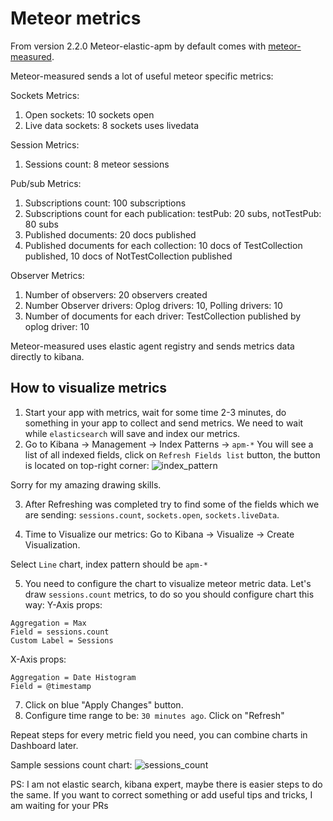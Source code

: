# Meteor metrics

From version 2.2.0 Meteor-elastic-apm by default comes with [meteor-measured](https://github.com/sharekey/meteor-measured).

Meteor-measured sends a lot of useful meteor specific metrics:

Sockets Metrics:

1. Open sockets: 10 sockets open
2. Live data sockets: 8 sockets uses livedata

Session Metrics:

1. Sessions count: 8 meteor sessions

Pub/sub Metrics:

1. Subscriptions count: 100 subscriptions
2. Subscriptions count for each publication: testPub: 20 subs, notTestPub: 80 subs
3. Published documents: 20 docs published
4. Published documents for each collection: 10 docs of TestCollection published, 10 docs of NotTestCollection published

Observer Metrics:

1. Number of observers: 20 observers created
2. Number Observer drivers: Oplog drivers: 10, Polling drivers: 10
3. Number of documents for each driver: TestCollection published by oplog driver: 10

Meteor-measured uses elastic agent registry and sends metrics data directly to kibana.

## How to visualize metrics

1. Start your app with metrics, wait for some time 2-3 minutes, do something in your app to collect and send metrics. We need to wait while `elasticsearch` will save and index our metrics.
2. Go to Kibana -> Management -> Index Patterns -> `apm-*`
   You will see a list of all indexed fields, click on `Refresh Fields list` button, the button is located on top-right corner:
   ![index_pattern](./assets/index-pattern.png)

Sorry for my amazing drawing skills.

3. After Refreshing was completed try to find some of the fields which we are sending: `sessions.count`, `sockets.open`, `sockets.liveData`.

4. Time to Visualize our metrics: Go to Kibana -> Visualize -> Create Visualization.

Select `Line` chart, index pattern should be `apm-*`

5. You need to configure the chart to visualize meteor metric data. Let's draw `sessions.count` metrics, to do so you should configure chart this way:
   Y-Axis props:

```
Aggregation = Max
Field = sessions.count
Custom Label = Sessions
```

X-Axis props:

```
Aggregation = Date Histogram
Field = @timestamp
```

7. Click on blue "Apply Changes" button.
8. Configure time range to be: `30 minutes ago`. Click on "Refresh"

Repeat steps for every metric field you need, you can combine charts in Dashboard later.

Sample sessions count chart:
![sessions_count](./assets/sessions_count.png)

PS: I am not elastic search, kibana expert, maybe there is easier steps to do the same. If you want to correct something or add useful tips and tricks, I am waiting for your PRs
